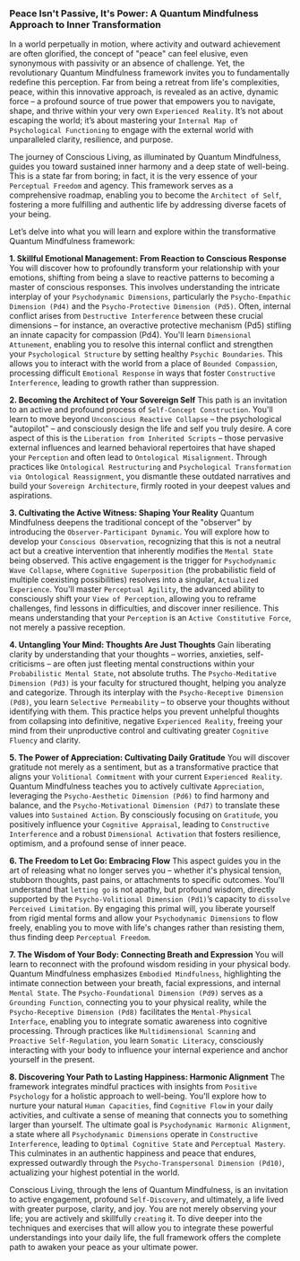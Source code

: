 ### Peace Isn't Passive, It's Power: A Quantum Mindfulness Approach to Inner Transformation

In a world perpetually in motion, where activity and outward achievement are often glorified, the concept of "peace" can feel elusive, even synonymous with passivity or an absence of challenge. Yet, the revolutionary Quantum Mindfulness framework invites you to fundamentally redefine this perception. Far from being a retreat from life's complexities, peace, within this innovative approach, is revealed as an active, dynamic force – a profound source of true power that empowers you to navigate, shape, and thrive within your very own `Experienced Reality`. It’s not about escaping the world; it’s about mastering your `Internal Map of Psychological Functioning` to engage with the external world with unparalleled clarity, resilience, and purpose.

The journey of Conscious Living, as illuminated by Quantum Mindfulness, guides you toward sustained inner harmony and a deep state of well-being. This is a state far from boring; in fact, it is the very essence of your `Perceptual Freedom` and agency. This framework serves as a comprehensive roadmap, enabling you to become the `Architect of Self`, fostering a more fulfilling and authentic life by addressing diverse facets of your being.

Let’s delve into what you will learn and explore within the transformative Quantum Mindfulness framework:

**1. Skillful Emotional Management: From Reaction to Conscious Response**
You will discover how to profoundly transform your relationship with your emotions, shifting from being a slave to reactive patterns to becoming a master of conscious responses. This involves understanding the intricate interplay of your `Psychodynamic Dimensions`, particularly the `Psycho-Empathic Dimension (Pd4)` and the `Psycho-Protective Dimension (Pd5)`. Often, internal conflict arises from `Destructive Interference` between these crucial dimensions – for instance, an overactive protective mechanism (Pd5) stifling an innate capacity for compassion (Pd4). You'll learn `Dimensional Attunement`, enabling you to resolve this internal conflict and strengthen your `Psychological Structure` by setting healthy `Psychic Boundaries`. This allows you to interact with the world from a place of `Bounded Compassion`, processing difficult `Emotional Response` in ways that foster `Constructive Interference`, leading to growth rather than suppression.

**2. Becoming the Architect of Your Sovereign Self**
This path is an invitation to an active and profound process of `Self-Concept Construction`. You'll learn to move beyond `Unconscious Reactive Collapse` – the psychological "autopilot" – and consciously design the life and self you truly desire. A core aspect of this is the `Liberation from Inherited Scripts` – those pervasive external influences and learned behavioral repertoires that have shaped your `Perception` and often lead to `Ontological Misalignment`. Through practices like `Ontological Restructuring` and `Psychological Transformation via Ontological Reassignment`, you dismantle these outdated narratives and build your `Sovereign Architecture`, firmly rooted in your deepest values and aspirations.

**3. Cultivating the Active Witness: Shaping Your Reality**
Quantum Mindfulness deepens the traditional concept of the "observer" by introducing the `Observer-Participant Dynamic`. You will explore how to develop your `Conscious Observation`, recognizing that this is not a neutral act but a creative intervention that inherently modifies the `Mental State` being observed. This active engagement is the trigger for `Psychodynamic Wave Collapse`, where `Cognitive Superposition` (the probabilistic field of multiple coexisting possibilities) resolves into a singular, `Actualized Experience`. You'll master `Perceptual Agility`, the advanced ability to consciously shift your `View of Perception`, allowing you to reframe challenges, find lessons in difficulties, and discover inner resilience. This means understanding that your `Perception` is an `Active Constitutive Force`, not merely a passive reception.

**4. Untangling Your Mind: Thoughts Are Just Thoughts**
Gain liberating clarity by understanding that your thoughts – worries, anxieties, self-criticisms – are often just fleeting mental constructions within your `Probabilistic Mental State`, not absolute truths. The `Psycho-Meditative Dimension (Pd3)` is your faculty for structured thought, helping you analyze and categorize. Through its interplay with the `Psycho-Receptive Dimension (Pd8)`, you learn `Selective Permeability` – to observe your thoughts without identifying with them. This practice helps you prevent unhelpful thoughts from collapsing into definitive, negative `Experienced Reality`, freeing your mind from their unproductive control and cultivating greater `Cognitive Fluency` and clarity.

**5. The Power of Appreciation: Cultivating Daily Gratitude**
You will discover gratitude not merely as a sentiment, but as a transformative practice that aligns your `Volitional Commitment` with your current `Experienced Reality`. Quantum Mindfulness teaches you to actively cultivate `Appreciation`, leveraging the `Psycho-Aesthetic Dimension (Pd6)` to find harmony and balance, and the `Psycho-Motivational Dimension (Pd7)` to translate these values into `Sustained Action`. By consciously focusing on `Gratitude`, you positively influence your `Cognitive Appraisal`, leading to `Constructive Interference` and a robust `Dimensional Activation` that fosters resilience, optimism, and a profound sense of inner peace.

**6. The Freedom to Let Go: Embracing Flow**
This aspect guides you in the art of releasing what no longer serves you – whether it's physical tension, stubborn thoughts, past pains, or attachments to specific outcomes. You'll understand that `letting go` is not apathy, but profound wisdom, directly supported by the `Psycho-Volitional Dimension (Pd1)`’s capacity to `dissolve Perceived Limitation`. By engaging this primal will, you liberate yourself from rigid mental forms and allow your `Psychodynamic Dimensions` to flow freely, enabling you to move with life's changes rather than resisting them, thus finding deep `Perceptual Freedom`.

**7. The Wisdom of Your Body: Connecting Breath and Expression**
You will learn to reconnect with the profound wisdom residing in your physical body. Quantum Mindfulness emphasizes `Embodied Mindfulness`, highlighting the intimate connection between your breath, facial expressions, and internal `Mental State`. The `Psycho-Foundational Dimension (Pd9)` serves as a `Grounding Function`, connecting you to your physical reality, while the `Psycho-Receptive Dimension (Pd8)` facilitates the `Mental-Physical Interface`, enabling you to integrate somatic awareness into cognitive processing. Through practices like `Multidimensional Scanning` and `Proactive Self-Regulation`, you learn `Somatic Literacy`, consciously interacting with your body to influence your internal experience and anchor yourself in the present.

**8. Discovering Your Path to Lasting Happiness: Harmonic Alignment**
The framework integrates mindful practices with insights from `Positive Psychology` for a holistic approach to well-being. You'll explore how to nurture your natural `Human Capacities`, find `Cognitive Flow` in your daily activities, and cultivate a sense of meaning that connects you to something larger than yourself. The ultimate goal is `Psychodynamic Harmonic Alignment`, a state where all `Psychodynamic Dimensions` operate in `Constructive Interference`, leading to `Optimal Cognitive State` and `Perceptual Mastery`. This culminates in an authentic happiness and peace that endures, expressed outwardly through the `Psycho-Transpersonal Dimension (Pd10)`, actualizing your highest potential in the world.

Conscious Living, through the lens of Quantum Mindfulness, is an invitation to active engagement, profound `Self-Discovery`, and ultimately, a life lived with greater purpose, clarity, and joy. You are not merely observing your life; you are actively and skillfully `creating` it. To dive deeper into the techniques and exercises that will allow you to integrate these powerful understandings into your daily life, the full framework offers the complete path to awaken your peace as your ultimate power.